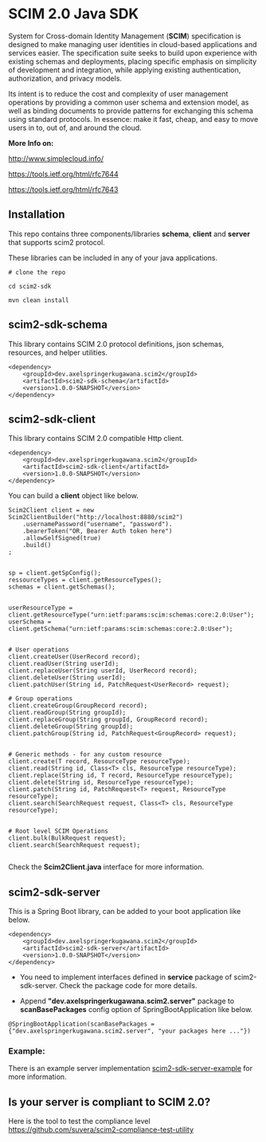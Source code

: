 # SCIM 2.0 Java SDK

System for Cross-domain Identity Management (**SCIM**) specification is designed to make managing 
user identities in cloud-based applications and services easier. The specification suite seeks to 
build upon experience with existing schemas and deployments, placing specific emphasis on 
simplicity of development and integration, while applying existing authentication, authorization, and 
privacy models. 

Its intent is to reduce the cost and complexity of user management operations by providing a common 
user schema and extension model, as well as binding documents to provide patterns for exchanging 
this schema using standard protocols. 
In essence: make it fast, cheap, and easy to move users in to, out of, and around the cloud.


**More Info on:**

http://www.simplecloud.info/

https://tools.ietf.org/html/rfc7644

https://tools.ietf.org/html/rfc7643


## Installation

This repo contains three components/libraries **schema**, **client** and **server** that supports scim2 protocol.

These libraries can be included in any of your java applications.

```
# clone the repo

cd scim2-sdk

mvn clean install

```

## scim2-sdk-schema

This library contains SCIM 2.0 protocol definitions, json schemas, resources, and helper utilities. 

```
<dependency>
    <groupId>dev.axelspringerkugawana.scim2</groupId>
    <artifactId>scim2-sdk-schema</artifactId>
    <version>1.0.0-SNAPSHOT</version>
</dependency>
```


## scim2-sdk-client

This library contains SCIM 2.0 compatible Http client.

```
<dependency>
    <groupId>dev.axelspringerkugawana.scim2</groupId>
    <artifactId>scim2-sdk-client</artifactId>
    <version>1.0.0-SNAPSHOT</version>
</dependency>
```


You can build a **client** object like below.

```
Scim2Client client = new Scim2ClientBuilder("http://localhost:8880/scim2")
    .usernamePassword("username", "password").
    .bearerToken("OR, Bearer Auth token here")
    .allowSelfSigned(true)
    .build()
;


sp = client.getSpConfig();
ressourceTypes = client.getResourceTypes();
schemas = client.getSchemas();


userResourceType = client.getResourceType("urn:ietf:params:scim:schemas:core:2.0:User");
userSchema = client.getSchema("urn:ietf:params:scim:schemas:core:2.0:User");


# User operations
client.createUser(UserRecord record);
client.readUser(String userId);
client.replaceUser(String userId, UserRecord record);
client.deleteUser(String userId);
client.patchUser(String id, PatchRequest<UserRecord> request);

# Group operations
client.createGroup(GroupRecord record);
client.readGroup(String groupId);
client.replaceGroup(String groupId, GroupRecord record);
client.deleteGroup(String groupId);
client.patchGroup(String id, PatchRequest<GroupRecord> request);


# Generic methods - for any custom resource
client.create(T record, ResourceType resourceType);
client.read(String id, Class<T> cls, ResourceType resourceType);
client.replace(String id, T record, ResourceType resourceType);
client.delete(String id, ResourceType resourceType);
client.patch(String id, PatchRequest<T> request, ResourceType resourceType);
client.search(SearchRequest request, Class<T> cls, ResourceType resourceType);


# Root level SCIM Operations
client.bulk(BulkRequest request);
client.search(SearchRequest request);


```

Check the **Scim2Client.java** interface for more information.


## scim2-sdk-server

This is a Spring Boot library, can be added to your boot application like below.

```
<dependency>
    <groupId>dev.axelspringerkugawana.scim2</groupId>
    <artifactId>scim2-sdk-server</artifactId>
    <version>1.0.0-SNAPSHOT</version>
</dependency>
``` 

- You need to implement interfaces defined in **service** package of scim2-sdk-server.  Check the package code for more details.

- Append **"dev.axelspringerkugawana.scim2.server"** package to **scanBasePackages** config option of SpringBootApplication like below.
         
```
@SpringBootApplication(scanBasePackages = {"dev.axelspringerkugawana.scim2.server", "your packages here ..."})

```

### Example:

There is an example server implementation [scim2-sdk-server-example](scim2-sdk-server-example) for more information.


## Is your server is compliant to SCIM 2.0?

Here is the tool to test the compliance level  https://github.com/suvera/scim2-compliance-test-utility
